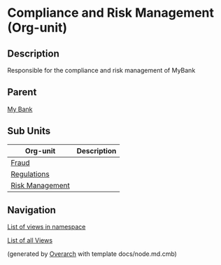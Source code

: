 
# Compliance and Risk Management (Org-unit)
## Description
Responsible for the compliance and risk management of MyBank

## Parent
[My Bank](../../mybank/my-bank-organization.md)

## Sub Units
| Org-unit | Description |
|---|---|
| [Fraud](../../mybank/compliance/fraud.md)|  |
| [Regulations](../../mybank/compliance/regulations.md)|  |
| [Risk Management](../../mybank/compliance/risk-management.md)|  |


## Navigation
[List of views in namespace](./views-in-namespace.md)

[List of all Views](../../views.md)


(generated by [Overarch](https://github.com/soulspace-org/overarch) with template docs/node.md.cmb)
